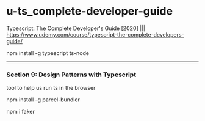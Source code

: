 # u-ts_complete-developer-guide
Typescript: The Complete Developer's Guide [2020] ||| https://www.udemy.com/course/typescript-the-complete-developers-guide/


npm install -g typescript ts-node

---

### Section 9: Design Patterns with Typescript
tool to help us run ts in the browser

npm install -g parcel-bundler

npm i faker
